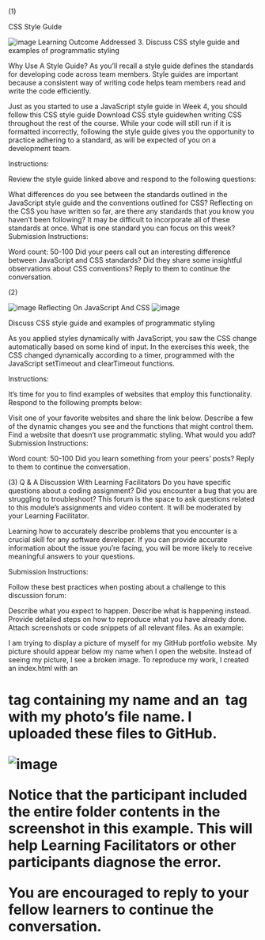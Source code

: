 (1)

CSS Style Guide

![image](https://user-images.githubusercontent.com/105542222/213896479-6ac0ec16-0d71-4582-bde2-f11ea7db89f9.png)
Learning Outcome Addressed
 3. Discuss CSS style guide and examples of programmatic styling


Why Use A Style Guide?
As you’ll recall a style guide defines the standards for developing code across team members. Style guides are important because a consistent way of writing code helps team members read and write the code efficiently.

Just as you started to use a JavaScript style guide in Week 4, you should follow this CSS style guide Download CSS style guidewhen writing CSS throughout the rest of the course. While your code will still run if it is formatted incorrectly, following the style guide gives you the opportunity to practice adhering to a standard, as will be expected of you on a development team. 

Instructions:

Review the style guide linked above and respond to the following questions:

What differences do you see between the standards outlined in the JavaScript style guide and the conventions outlined for CSS?
Reflecting on the CSS you have written so far, are there any standards that you know you haven’t been following?
It may be difficult to incorporate all of these standards at once. What is one standard you can focus on this week? 
Submission Instructions:

 

Word count: 50-100
Did your peers call out an interesting difference between JavaScript and CSS standards? Did they share some insightful observations about CSS conventions? Reply to them to continue the conversation.


(2)

![image](https://user-images.githubusercontent.com/105542222/213897103-dde37832-ad59-44c6-95c4-d5b09f9fb0b0.png)
Reflecting On JavaScript And CSS 
![image](https://user-images.githubusercontent.com/105542222/213897107-88950424-812e-4103-a8b3-02f315914775.png)

Discuss CSS style guide and examples of programmatic styling

As you applied styles dynamically with JavaScript, you saw the CSS change automatically based on some kind of input. In the exercises this week, the CSS changed dynamically according to a timer, programmed with the JavaScript setTimeout and clearTimeout functions.  

Instructions:

It’s time for you to find examples of websites that employ this functionality. Respond to the following prompts below: 

Visit one of your favorite websites and share the link below. Describe a few of the dynamic changes you see and the functions that might control them. 
Find a website that doesn’t use programmatic styling. What would you add?
Submission Instructions:

 

Word count: 50-100
Did you learn something from your peers’ posts? Reply to them to continue the conversation.

(3)
Q & A Discussion With Learning Facilitators
Do you have specific questions about a coding assignment? Did you encounter a bug that you are struggling to troubleshoot? This forum is the space to ask questions related to this module’s assignments and video content. It will be moderated by your Learning Facilitator.

Learning how to accurately describe problems that you encounter is a crucial skill for any software developer. If you can provide accurate information about the issue you’re facing, you will be more likely to receive meaningful answers to your questions.

Submission Instructions:

Follow these best practices when posting about a challenge to this discussion forum: 

Describe what you expect to happen.
Describe what is happening instead.
Provide detailed steps on how to reproduce what you have already done. 
Attach screenshots or code snippets of all relevant files.
As an example:

I am trying to display a picture of myself for my GitHub portfolio website. My picture should appear below my name when I open the website. 
Instead of seeing my picture, I see a broken image. 
To reproduce my work, I created an index.html with an <h1> tag containing my name and an <img> tag with my photo’s file name. I uploaded these files to GitHub.

 
 ![image](https://user-images.githubusercontent.com/105542222/213897123-65e69730-4c42-4689-864b-8a76520981b8.png)
 
 Notice that the participant included the entire folder contents in the screenshot in this example. This will help Learning Facilitators or other participants diagnose the error.

You are encouraged to reply to your fellow learners to continue the conversation.


